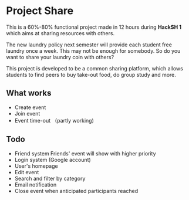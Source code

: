 Project Share
======
This is a 60%-80% functional project made in 12 hours during **HackSH 1** which aims at sharing resources with others.

The new laundry policy next semester will provide each student free laundry once a week. This may not be enough for somebody. So do you want to share your laundry coin with others?

This project is developed to be a common sharing platform, which allows students to find peers to buy take-out food, do group study and more.

What works
----
* Create event
* Join event
* Event time-out （partly working)

Todo
----
* Friend system
        Friends' event will show with higher priority
* Login system (Google account)
* User's homepage
* Edit event
* Search and filter by category
* Email notification
* Close event when anticipated participants reached
